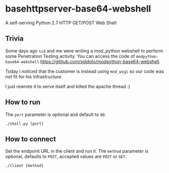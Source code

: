 # basehttpserver-base64-webshell
A self-serving Python 2.7 HTTP GET/POST Web Shell

## Trivia
Some days ago `sid` and me were writing a mod_python webshell to perform some Penetration Testing activity. You can access the code of `modpython-base64-webshell` https://github.com/siddolo/modpython-base64-webshell.

Today I noticed that the customer is instead using `mod_wsgi` so our code was not fit for his infrastructure.

I just rewrote it to serve itself and killed the apache thread :)

## How to run
The `port` parameter is optional and default to `80`.
```
./shell.py [port]
```

## How to connect
Set the endpoint URL in the client and run it. The `method` parameter is optional, defaults to `POST`, accepted values are `POST` or `GET`.
```
./client [method]
```
